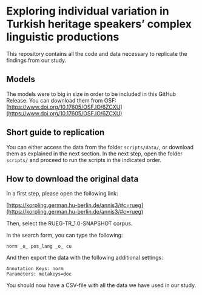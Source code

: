 # Exploring individual variation in Turkish heritage speakers’ complex linguistic productions

This repository contains all the code and data necessary to replicate the findings from our study.

## Models

The models were to big in size in order to be included in this GitHub Release. You can download them from OSF: [https://www.doi.org/10.17605/OSF.IO/6ZCXU](https://www.doi.org/10.17605/OSF.IO/6ZCXU)

## Short guide to replication

You can either access the data from the folder `scripts/data/`, or download them as explained in the next section. In the next step, open the folder `scripts/` and proceed to run the scripts in the indicated order.

## How to download the original data

In a first step, please open the following link:

[https://korpling.german.hu-berlin.de/annis3/#c=rueg](https://korpling.german.hu-berlin.de/annis3/#c=rueg)

Then, select the RUEG-TR_1.0-SNAPSHOT corpus.

In the search form, you can type the following:

```
norm _o_ pos_lang _o_ cu
```

And then export the data with the following additional settings:

```
Annotation Keys: norm
Parameters: metakeys=doc
```

You should now have a CSV-file with all the data we have used in our study.
